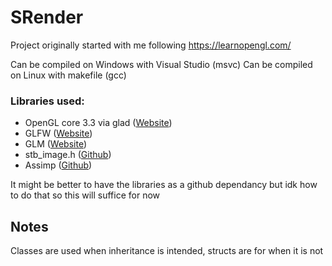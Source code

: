 # SRender

Project originally started with me following https://learnopengl.com/

Can be compiled on Windows with Visual Studio (msvc)
Can be compiled on Linux with makefile (gcc)

### Libraries used:
- OpenGL core 3.3 via glad ([Website](https://glad.dav1d.de/))
- GLFW ([Website](https://www.glfw.org/download.html))
- GLM ([Website](https://glm.g-truc.net/0.9.8/index.html))
- stb_image.h ([Github](https://github.com/nothings/stb/blob/master/stb_image.h))
- Assimp ([Github](https://github.com/assimp/assimp))

It might be better to have the libraries as a github dependancy but idk how to do that so this will suffice for now

## Notes
Classes are used when inheritance is intended, structs are for when it is not
